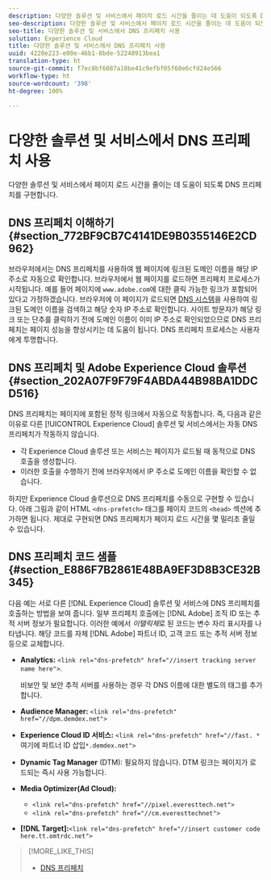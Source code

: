 ```yaml
---
description: 다양한 솔루션 및 서비스에서 페이지 로드 시간을 줄이는 데 도움이 되도록 DNS 프리페치를 구현합니다.
seo-description: 다양한 솔루션 및 서비스에서 페이지 로드 시간을 줄이는 데 도움이 되도록 DNS 프리페치를 구현합니다.
seo-title: 다양한 솔루션 및 서비스에서 DNS 프리페치 사용
solution: Experience Cloud
title: 다양한 솔루션 및 서비스에서 DNS 프리페치 사용
uuid: 4220e223-e00e-46b1-8bde-52248913bea1
translation-type: ht
source-git-commit: f7ec8bf6087a18be41c9efbf05f60e6cfd24e566
workflow-type: ht
source-wordcount: '398'
ht-degree: 100%

---
```



# 다양한 솔루션 및 서비스에서 DNS 프리페치 사용

다양한 솔루션 및 서비스에서 페이지 로드 시간을 줄이는 데 도움이 되도록 DNS 프리페치를 구현합니다.

## DNS 프리페치 이해하기 {#section_772BF9CB7C4141DE9B0355146E2CD962}

브라우저에서는 DNS 프리페치를 사용하여 웹 페이지에 링크된 도메인 이름을 해당 IP 주소로 자동으로 확인합니다. 브라우저에서 웹 페이지를 로드하면 프리페치 프로세스가 시작됩니다. 예를 들어 페이지에 `www.adobe.com`에 대한 클릭 가능한 링크가 포함되어 있다고 가정하겠습니다. 브라우저에 이 페이지가 로드되면 [DNS 시스템](https://www.networksolutions.com/support/what-is-a-domain-name-server-dns-and-how-does-it-work/)을 사용하여 링크된 도메인 이름을 검색하고 해당 숫자 IP 주소로 확인합니다. 사이트 방문자가 해당 링크 또는 단추를 클릭하기 전에 도메인 이름이 이미 IP 주소로 확인되었으므로 DNS 프리페치는 페이지 성능을 향상시키는 데 도움이 됩니다. DNS 프리페치 프로세스는 사용자에게 투명합니다.

## DNS 프리페치 및 Adobe Experience Cloud 솔루션 {#section_202A07F9F79F4ABDA44B98BA1DDCD516}

DNS 프리페치는 페이지에 포함된 정적 링크에서 자동으로 작동합니다. 즉, 다음과 같은 이유로 다른 [!UICONTROL Experience Cloud] 솔루션 및 서비스에서는 자동 DNS 프리페치가 작동하지 않습니다.

* 각 Experience Cloud 솔루션 또는 서비스는 페이지가 로드될 때 동적으로 DNS 호출을 생성합니다.
* 이러한 호출을 수행하기 전에 브라우저에서 IP 주소로 도메인 이름을 확인할 수 없습니다.

하지만 Experience Cloud 솔루션으로 DNS 프리페치를 수동으로 구현할 수 있습니다. 아래 그림과 같이 HTML `<dns-prefetch>` 태그를 페이지 코드의 `<head>` 섹션에 추가하면 됩니다. 제대로 구현되면 DNS 프리페치가 페이지 로드 시간을 몇 밀리초 줄일 수 있습니다.

## DNS 프리페치 코드 샘플 {#section_E886F7B2861E48BA9EF3D8B3CE32B345}

다음 예는 서로 다른 [!DNL Experience Cloud] 솔루션 및 서비스에 DNS 프리페치를 호출하는 방법을 보여 줍니다. 일부 프리페치 호출에는 [!DNL Adobe] 조직 ID 또는 추적 서버 정보가 필요합니다. 이러한 예에서 *이탤릭체*&#x200B;로 된 코드는 변수 자리 표시자를 나타냅니다. 해당 코드를 자체 [!DNL Adobe] 파트너 ID, 고객 코드 또는 추적 서버 정보 등으로 교체합니다.

* **Analytics:** `<link rel="dns-prefetch" href="//insert tracking server name here">`.

   비보안 및 보안 추적 서버를 사용하는 경우 각 DNS 이름에 대한 별도의 태그를 추가합니다.

* **Audience Manager:** `<link rel="dns-prefetch" href="//dpm.demdex.net">`

* **Experience Cloud ID 서비스:** `<link rel="dns-prefetch" href="//fast. *`여기에 파트너 ID 삽입`*.demdex.net">`

* **Dynamic Tag Manager** (DTM): 필요하지 않습니다. DTM 링크는 페이지가 로드되는 즉시 사용 가능합니다.

* **Media Optimizer(Ad Cloud):**

   * `<link rel="dns-prefetch" href="//pixel.everesttech.net">`
   * `<link rel="dns-prefetch" href="//cm.everesttechnet">`


* **[!DNL Target]:**`<link rel="dns-prefetch" href="//insert customer code here.tt.omtrdc.net">`

>[!MORE_LIKE_THIS]
>
>* [DNS 프리페치](https://www.chromium.org/developers/design-documents/dns-prefetching)


